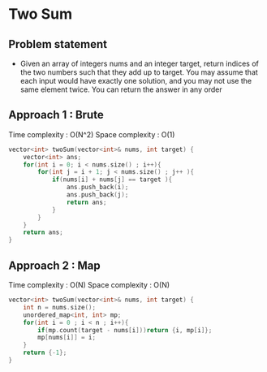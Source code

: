 # Two Sum

## Problem statement

- Given an array of integers nums and an integer target, return indices of the two numbers such that they add up to target. You may assume that each input would have exactly one solution, and you may not use the same element twice. You can return the answer in any order

## Approach 1 : Brute

Time complexity : O(N^2) 
Space complexity : O(1)

```cpp
vector<int> twoSum(vector<int>& nums, int target) {
    vector<int> ans;
    for(int i = 0; i < nums.size() ; i++){
        for(int j = i + 1; j < nums.size() ; j++ ){
            if(nums[i] + nums[j] == target ){
                ans.push_back(i);
                ans.push_back(j);
                return ans;
            }        
        }
    }
    return ans;
}
```

## Approach 2 : Map

Time complexity : O(N) 
Space complexity : O(N)

```cpp
vector<int> twoSum(vector<int>& nums, int target) {
    int n = nums.size();
    unordered_map<int, int> mp;
    for(int i = 0 ; i < n ; i++){
        if(mp.count(target - nums[i]))return {i, mp[i]};
        mp[nums[i]] = i;
    }
    return {-1};
}
```